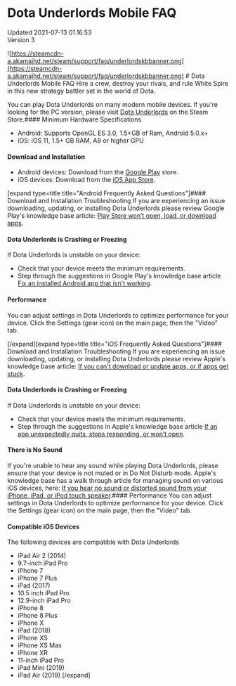 # Dota Underlords Mobile FAQ
Updated 2021-07-13 01.16.53  
Version 3  

![https://steamcdn-a.akamaihd.net/steam/support/faq/underlordskbbanner.png](https://steamcdn-a.akamaihd.net/steam/support/faq/underlordskbbanner.png)  # Dota Underlords Mobile FAQ
Hire a crew, destroy your rivals, and rule White Spire in this new strategy battler set in the world of Dota.  
  
You can play Dota Underlords on many modern mobile devices. If you're looking for the PC version, please visit [Dota Underlords](https://store.steampowered.com/app/1046930/Dota_Underlords/) on the Steam Store.#### Minimum Hardware Specifications
* Android: Supports OpenGL ES 3.0, 1.5+GB of Ram, Android 5.0.x+
* iOS: iOS 11, 1.5+ GB RAM, A8 or higher GPU
 #### Download and Installation
* Android devices: Download from the [Google Play](https://play.google.com/store/apps/details?id=com.valvesoftware.underlords) store.
* iOS devices: Download from the [iOS App Store](https://apps.apple.com/app/id1465996312).
  
  
[expand type=title title="Android Frequently Asked Questions"]#### Download and Installation Troubleshooting
If you are experiencing an issue downloading, updating, or installing Dota Underlords please review Google Play's knowledge base article: [Play Store won’t open, load, or download apps](https://support.google.com/googleplay/answer/7513003).  
  
#### Dota Underlords is Crashing or Freezing
If Dota Underlords is unstable on your device:
* Check that your device meets the minimum requirements.
* Step through the suggestions in Google Play's knowledge base article [Fix an installed Android app that isn't working](https://support.google.com/googleplay/answer/2668665).
  
  
#### Performance
You can adjust settings in Dota Underlords to optimize performance for your device. Click the Settings (gear icon) on the main page, then the "Video" tab.  
  
[/expand][expand type=title title="iOS Frequently Asked Questions"]#### Download and Installation Troubleshooting
If you are experiencing an issue downloading, updating, or installing Dota Underlords please review Apple's knowledge base article: [If you can't download or update apps, or if apps get stuck](https://support.apple.com/HT207165).  
  
#### Dota Underlords is Crashing or Freezing
If Dota Underlords is unstable on your device:
* Check that your device meets the minimum requirements.
* Step through the suggestions in Apple's knowledge base article [If an app unexpectedly quits, stops responding, or won’t open](https://support.apple.com/HT201398).
  
  
#### There is No Sound
If you're unable to hear any sound while playing Dota Underlords, please ensure that your device is not muted or in Do Not Disturb mode. Apple's knowledge base has a walk through article for managing sound on various iOS devices, here: [If you hear no sound or distorted sound from your iPhone, iPad, or iPod touch speaker](https://support.apple.com/HT203794).#### Performance
You can adjust settings in Dota Underlords to optimize performance for your device. Click the Settings (gear icon) on the main page, then the "Video" tab.  
  
#### Compatible iOS Devices
The following devices are compatible with Dota Underlords  
  
* iPad Air 2 (2014)
* 9.7-inch iPad Pro
* iPhone 7
* iPhone 7 Plus
* iPad (2017)
* 10.5 inch iPad Pro
* 12.9-inch iPad Pro
* iPhone 8
* iPhone 8 Plus
* iPhone X
* iPad (2018)
* iPhone XS
* iPhone XS Max
* iPhone XR
* 11-inch iPad Pro
* iPad Mini (2019)
* iPad Air (2019)
 [/expand]